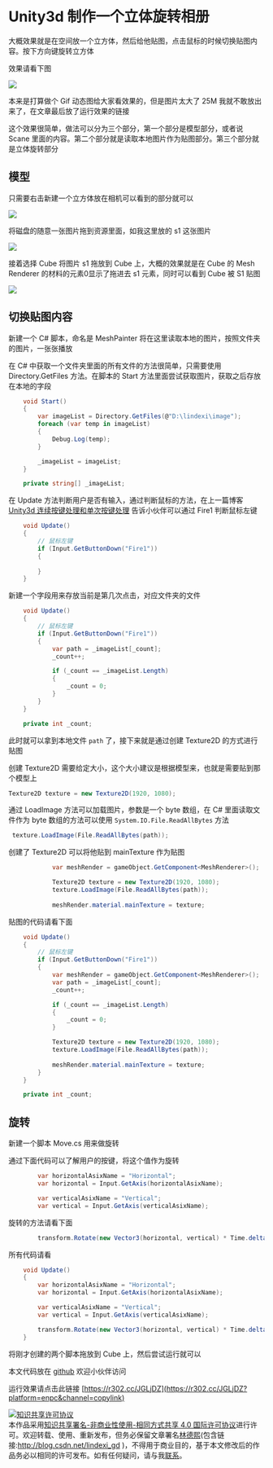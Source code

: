 
# Unity3d 制作一个立体旋转相册

大概效果就是在空间放一个立方体，然后给他贴图，点击鼠标的时候切换贴图内容。按下方向键旋转立方体

<!--more-->


<!-- CreateTime:4/26/2020 8:29:09 AM -->

<!-- csdn -->

效果请看下图

<!-- ![](image/Unity3d 制作一个立体旋转相册/Unity3d 制作一个立体旋转相册0.png) -->

![](http://cdn.lindexi.site/lindexi%2F2020426832161010.jpg)

本来是打算做个 Gif 动态图给大家看效果的，但是图片太大了 25M 我就不敢放出来了，在文章最后放了运行效果的链接

这个效果很简单，做法可以分为三个部分，第一个部分是模型部分，或者说 Scane 里面的内容。第二个部分就是读取本地图片作为贴图部分。第三个部分就是立体旋转部分

## 模型

只需要右击新建一个立方体放在相机可以看到的部分就可以

<!-- ![](image/Unity3d 制作一个立体旋转相册/Unity3d 制作一个立体旋转相册1.png) -->

![](http://cdn.lindexi.site/lindexi%2F202042683893760.jpg)

将磁盘的随意一张图片拖到资源里面，如我这里放的 s1 这张图片

<!-- ![](image/Unity3d 制作一个立体旋转相册/Unity3d 制作一个立体旋转相册2.png) -->

![](http://cdn.lindexi.site/lindexi%2F202042683985037.jpg)

接着选择 Cube 将图片 s1 拖放到 Cube 上，大概的效果就是在 Cube 的 Mesh Renderer 的材料的元素0显示了拖进去 s1 元素，同时可以看到 Cube 被 S1 贴图

<!-- ![](image/Unity3d 制作一个立体旋转相册/Unity3d 制作一个立体旋转相册3.png) -->

![](http://cdn.lindexi.site/lindexi%2F2020426840481058.jpg)

## 切换贴图内容

新建一个 C# 脚本，命名是 MeshPainter 将在这里读取本地的图片，按照文件夹的图片，一张张播放

在 C# 中获取一个文件夹里面的所有文件的方法很简单，只需要使用  Directory.GetFiles 方法。在脚本的 Start 方法里面尝试获取图片，获取之后存放在本地的字段

```csharp
    void Start()
    {
        var imageList = Directory.GetFiles(@"D:\lindexi\image");
        foreach (var temp in imageList)
        {
            Debug.Log(temp);
        }

        _imageList = imageList;
    }

    private string[] _imageList;
```

在 Update 方法判断用户是否有输入，通过判断鼠标的方法，在上一篇博客 [Unity3d 连续按键处理和单次按键处理](https://blog.lindexi.com/post/Unity3d-%E8%BF%9E%E7%BB%AD%E6%8C%89%E9%94%AE%E5%A4%84%E7%90%86%E5%92%8C%E5%8D%95%E6%AC%A1%E6%8C%89%E9%94%AE%E5%A4%84%E7%90%86.html ) 告诉小伙伴可以通过 Fire1 判断鼠标左键

```csharp
    void Update()
    {
        // 鼠标左键
        if (Input.GetButtonDown("Fire1"))
        {
           
        }
    }
```

新建一个字段用来存放当前是第几次点击，对应文件夹的文件

```csharp
    void Update()
    {
        // 鼠标左键
        if (Input.GetButtonDown("Fire1"))
        {
            var path = _imageList[_count];
            _count++;

            if (_count == _imageList.Length)
            {
                _count = 0;
            }
        }
    }

    private int _count;
```

此时就可以拿到本地文件 `path` 了，接下来就是通过创建 Texture2D 的方式进行贴图

创建 Texture2D 需要给定大小，这个大小建议是根据模型来，也就是需要贴到那个模型上

```csharp
Texture2D texture = new Texture2D(1920, 1080);
```

通过 LoadImage 方法可以加载图片，参数是一个 byte 数组，在 C# 里面读取文件作为 byte 数组的方法可以使用 `System.IO.File.ReadAllBytes` 方法

```csharp
 texture.LoadImage(File.ReadAllBytes(path));
```

创建了 Texture2D 可以将他贴到 mainTexture 作为贴图

```csharp
            var meshRender = gameObject.GetComponent<MeshRenderer>();

            Texture2D texture = new Texture2D(1920, 1080);
            texture.LoadImage(File.ReadAllBytes(path));
            
            meshRender.material.mainTexture = texture;
```

贴图的代码请看下面

```csharp
    void Update()
    {
        // 鼠标左键
        if (Input.GetButtonDown("Fire1"))
        {
            var meshRender = gameObject.GetComponent<MeshRenderer>();
            var path = _imageList[_count];
            _count++;

            if (_count == _imageList.Length)
            {
                _count = 0;
            }

            Texture2D texture = new Texture2D(1920, 1080);
            texture.LoadImage(File.ReadAllBytes(path));
            
            meshRender.material.mainTexture = texture;
        }
    }

    private int _count;
```

## 旋转

新建一个脚本 Move.cs 用来做旋转

通过下面代码可以了解用户的按键，将这个值作为旋转

```csharp
        var horizontalAsixName = "Horizontal";
        var horizontal = Input.GetAxis(horizontalAsixName);

        var verticalAsixName = "Vertical";
        var vertical = Input.GetAxis(verticalAsixName);
```

旋转的方法请看下面

```csharp
        transform.Rotate(new Vector3(horizontal, vertical) * Time.deltaTime * Speed, Space.World);
```

所有代码请看

```csharp
    void Update()
    {
        var horizontalAsixName = "Horizontal";
        var horizontal = Input.GetAxis(horizontalAsixName);

        var verticalAsixName = "Vertical";
        var vertical = Input.GetAxis(verticalAsixName);

        transform.Rotate(new Vector3(horizontal, vertical) * Time.deltaTime * Speed, Space.World);
    }
```

将刚才创建的两个脚本拖放到 Cube 上，然后尝试运行就可以

本文代码放在 [github](https://github.com/lindexi/lindexi_gd/tree/2ed787585407f0af2e1ce34efeb1e4bc061e961a/unity/Square) 欢迎小伙伴访问

运行效果请点击此链接 [https://r302.cc/JGLjDZ](https://r302.cc/JGLjDZ?platform=enpc&channel=copylink)





<a rel="license" href="http://creativecommons.org/licenses/by-nc-sa/4.0/"><img alt="知识共享许可协议" style="border-width:0" src="https://licensebuttons.net/l/by-nc-sa/4.0/88x31.png" /></a><br />本作品采用<a rel="license" href="http://creativecommons.org/licenses/by-nc-sa/4.0/">知识共享署名-非商业性使用-相同方式共享 4.0 国际许可协议</a>进行许可。欢迎转载、使用、重新发布，但务必保留文章署名[林德熙](http://blog.csdn.net/lindexi_gd)(包含链接:http://blog.csdn.net/lindexi_gd )，不得用于商业目的，基于本文修改后的作品务必以相同的许可发布。如有任何疑问，请与我[联系](mailto:lindexi_gd@163.com)。